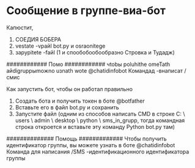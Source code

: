 # Сообщение в группе-виа-бот
Капюстит,
1. СОЕДИЯ БОБЕРА
2. vestate -vpaйl bot.py и osraonitege
3. зapypitete -faйl (1 и спообобообообразно Стровка и Тудадж) 


############ Помо ############
чtobы poluhithe omeTath aйdigruppыmoжno uзnath wote @chatidinfobot
Командад -внаписат /смис



Как запустить бот, чтобы он работал правильно
1. Создать бота и получить токен в боте @botfather
2. Вставьте его в файл bot.py и сохранить
3. Запустите файл (одним из способов написать CMD в строке C: \ users \ admin \ desktop \ python \ sms_in_grupp, тогда командная строка откроется и вставьте эту команду Python bot.py там)

############## Помощь #############
Чтобы получить идентификатор группы, вы можете узнать в боте @chatidinfobot
Команда для написания /SMS -идентификационного идентификатора группы
